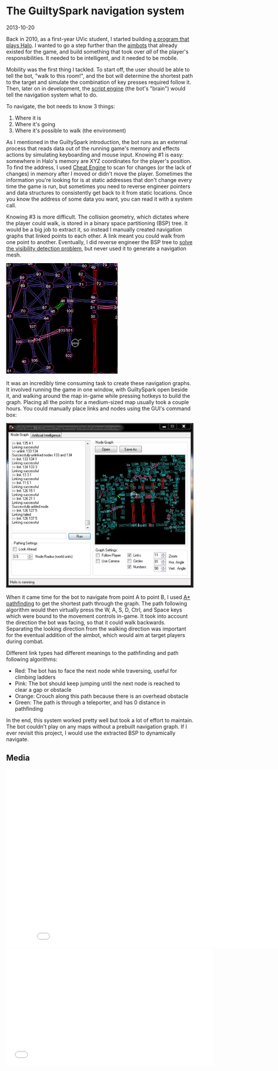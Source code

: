 # The GuiltySpark navigation system
<time>2013-10-20</time>

Back in 2010, as a first-year UVic student, I started building [a program that plays Halo](/post/guiltyspark). I wanted to go a step further than the [aimbots](http://www.urbandictionary.com/define.php?term=Aimbot) that already existed for the game, and build something that took over *all* of the player's responsibilities. It needed to be intelligent, and it needed to be mobile.

Mobility was the first thing I tackled. To start off, the user should be able to tell the bot, "walk to this room!", and the bot will determine the shortest path to the target and simulate the combination of key presses required follow it. Then, later on in development, the [script engine](/post/guiltyspark-scripting) (the bot's "brain") would tell the navigation system what to do.

To navigate, the bot needs to know 3 things:
1. Where it is
2. Where it's going
3. Where it's possible to walk (the environment)

As I mentioned in the GuiltySpark introduction, the bot runs as an external process that reads data out of the running game's memory and effects actions by simulating keyboarding and mouse input. Knowing #1 is easy: somewhere in Halo's memory are XYZ coordinates for the player's position. To find the address, I used [Cheat Engine](http://www.cheatengine.org/) to scan for changes (or the lack of changes) in memory after I moved or didn't move the player. Sometimes the information you're looking for is at static addresses that don't change every time the game is run, but sometimes you need to reverse engineer pointers and data structures to consistently get back to it from static locations. Once you know the address of some data you want, you can read it with a system call.

Knowing #3 is more difficult. The collision geometry, which dictates where the player could walk, is stored in a binary space partitioning (BSP) tree. It would be a big job to extract it, so instead I manually created navigation graphs that linked points to each other. A link meant you could walk from one point to another. Eventually, I did reverse engineer the BSP tree to [solve the visibility detection problem](/post/guiltyspark-visibility-detection-part-1), but never used it to generate a navigation mesh.

![](graph.jpg)

It was an incredibly time consuming task to create these navigation graphs. It involved running the game in one window, with GuiltySpark open beside it, and walking around the map in-game while pressing hotkeys to build the graph. Placing all the points for a medium-sized map usually took a couple hours. You could manually place links and nodes using the GUI's command box:

![](interface.jpg)

When it came time for the bot to navigate from point A to point B, I used [A* pathfinding](http://en.wikipedia.org/wiki/A*_search_algorithm) to get the shortest path through the graph. The path following algorithm would then virtually press the W, A, S, D, Ctrl, and Space keys which were bound to the movement controls in-game. It took into account the direction the bot was facing, so that it could walk backwards. Separating the looking direction from the walking direction was important for the eventual addition of the aimbot, which would aim at target players during combat.

Different link types had different meanings to the pathfinding and path following algorithms:
* Red: The bot has to face the next node while traversing, useful for climbing ladders
* Pink: The bot should keep jumping until the next node is reached to clear a gap or obstacle
* Orange: Crouch along this path because there is an overhead obstacle
* Green: The path is through a teleporter, and has 0 distance in pathfinding

In the end, this system worked pretty well but took a lot of effort to maintain. The bot couldn't play on any maps without a prebuilt navigation graph. If I ever revisit this project, I would use the extracted BSP to dynamically navigate.

## Media

<iframe width="853" height="480" src="//www.youtube.com/embed/C9Ul82x1oEQ" frameborder="0" allowfullscreen></iframe>

<iframe width="560" height="315" src="//www.youtube.com/embed/rHVixLzxVMI" frameborder="0" allowfullscreen></iframe>
